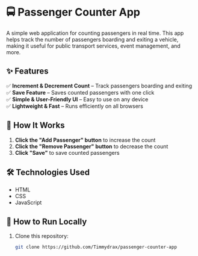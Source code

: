 # 🚍 Passenger Counter App

A simple web application for counting passengers in real time. This app helps track the number of passengers boarding and exiting a vehicle, making it useful for public transport services, event management, and more.

## ✨ Features

✅ **Increment & Decrement Count** – Track passengers boarding and exiting  
✅ **Save Feature** – Saves counted passengers with one click  
✅ **Simple & User-Friendly UI** – Easy to use on any device  
✅ **Lightweight & Fast** – Runs efficiently on all browsers

## 📌 How It Works

1. **Click the "Add Passenger" button** to increase the count
2. **Click the "Remove Passenger" button** to decrease the count
3. **Click "Save"** to save counted passengers

## 🛠️ Technologies Used

- HTML
- CSS
- JavaScript

## 🚀 How to Run Locally

1. Clone this repository:
   ```sh
   git clone https://github.com/Timmydrax/passenger-counter-app
   ```
